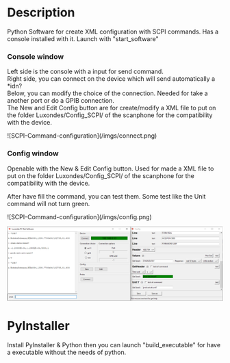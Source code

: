 # Description
<p>
Python Software for create XML configuration with SCPI commands. Has a console installed with it. Launch with "start_software"
</p>

### Console window
<p>Left side is the console with a input for send command. <br>
Right side, you can connect on the device which will send automatically a *idn?<br>
Below, you can modify the choice of the connection. Needed for take a another port or do a GPIB connection.<br>
The New and Edit Config button are for create/modify a XML file to put on the folder Luxondes/Config_SCPI/ of the scanphone for the compatibility with the device.
</p>
![SCPI-Command-configuration](/imgs/connect.png)

### Config window
<p>
Openable with the New & Edit Config button. Used for  made a XML file to put on the folder Luxondes/Config_SCPI/ of the scanphone for the compatibility with the device.

After have fill the command, you can test them. Some test like the Unit command will not turn green.
</p>
![SCPI-Command-configuration](/imgs/config.png)

![SCPI-Command-configuration](/imgs/test.png)

# PyInstaller

<p>
Install PyInstaller & Python then you can launch "build_executable" for have a executable without the needs of python.
</p>
